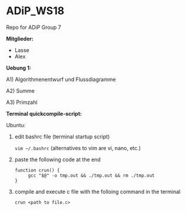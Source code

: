 # ADiP_WS18

Repo for ADiP Group 7

**Mitglieder:**

- Lasse
- Alex

__Uebung 1:__

A1) Algorithmenentwurf und Flussdiagramme

A2) Summe

A3) Primzahl

__Terminal quickcompile-script:__

Ubuntu:
1. edit bashrc file (terminal startup script)
 
    `vim ~/.bashrc` 
    (alternatives to vim are vi, nano, etc.)
    
2. paste the following code at the end

    ```
    function crun() {
         gcc "$@" -o tmp.out && ./tmp.out && rm ./tmp.out
    }
     ```
     
3. compile and execute c file with the folloing command in the terminal

    `crun <path to file.c>`